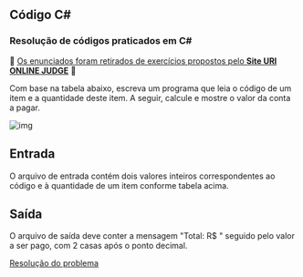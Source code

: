 ## 								Código C#

 ### Resolução de códigos praticados em C#

:rotating_light: [Os enunciados foram retirados de exercícios propostos pelo **Site URI ONLINE JUDGE**](https://www.urionlinejudge.com.br/judge/pt/problems/index/1) :rotating_light:

Com base na tabela abaixo, escreva um programa que leia o código de um item e a quantidade deste item. A seguir, calcule e mostre o valor da conta a pagar.

![img](https://resources.urionlinejudge.com.br/gallery/images/problems/UOJ_1038_pt.png)

## Entrada

O arquivo de entrada contém dois valores inteiros correspondentes ao código e à quantidade de um item conforme tabela acima.

## Saída

O arquivo de saída deve conter a mensagem "Total: R$ " seguido pelo valor a ser pago, com 2 casas após o ponto decimal.

[Resolução do problema](https://github.com/pliniopereira10/resolucao-desafios-C_Sharp/blob/main/2.EstruturaCondicional/Lanche/Program.cs) 

